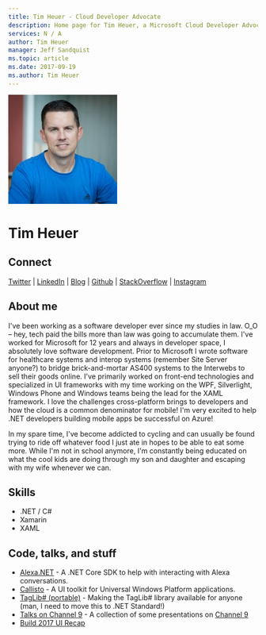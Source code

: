 ```yaml
---
title: Tim Heuer - Cloud Developer Advocate
description: Home page for Tim Heuer, a Microsoft Cloud Developer Advocate
services: N / A
author: Tim Heuer
manager: Jeff Sandquist
ms.topic: article
ms.date: 2017-09-19
ms.author: Tim Heuer
---
```


![Image of Tim Heuer](media/profiles/tim-heuer.png)

# Tim Heuer

## Connect
[Twitter](https://twitter.com/timheuer) | [LinkedIn](https://linkedin.com/in/timheuer) | [Blog](http://timheuer.com/blog/) | [Github](https://github.com/timheuer) | [StackOverflow](https://stackoverflow.com/users/705/tim-heuer) | [Instagram](https://www.instagram.com/timheuer)

## About me

I've been working as a software developer ever since my studies in law. O_O – hey, tech paid the bills more than law was going to accumulate them.  I've worked for Microsoft for 12 years and always in developer space, I absolutely love software development.  Prior to Microsoft I wrote software for healthcare systems and interop systems (remember Site Server anyone?) to bridge brick-and-mortar AS400 systems to the Interwebs to sell their goods online.  I've primarily worked on front-end technologies and specialized in UI frameworks with my time working on the WPF, Silverlight, Windows Phone and Windows teams being the lead for the XAML framework.  I love the challenges cross-platform brings to developers and how the cloud is a common denominator for mobile!  I'm very excited to help .NET developers building mobile apps be successful on Azure! 

In my spare time, I've become addicted to cycling and can usually be found trying to ride off whatever food I just ate in hopes to be able to eat some more.  While I'm not in school anymore, I'm constantly being educated on what the cool kids are doing through my son and daughter and escaping with my wife whenever we can.

## Skills

* .NET / C#
* Xamarin
* XAML

## Code, talks, and stuff

* [Alexa.NET](https://github.com/timheuer/alexa-skills-dotnet) - A .NET Core SDK to help with interacting with Alexa conversations.
* [Callisto](https://github.com/timheuer/callisto) - A UI toolkit for Universal Windows Platform applications.
* [TagLib# (portable)](https://github.com/timheuer/taglib-sharp-portable) - Making the TagLib# library available for anyone (man, I need to move this to .NET Standard!)
* [Talks on Channel 9](https://channel9.msdn.com/Events/Speakers/Tim-Heuer) - A collection of some presentations on [Channel 9](http://channel9.msdn.com)
* [Build 2017 UI Recap](http://timheuer.com/blog/archive/2017/05/15/build-2017-recap-windows-ui-xaml.aspx)
